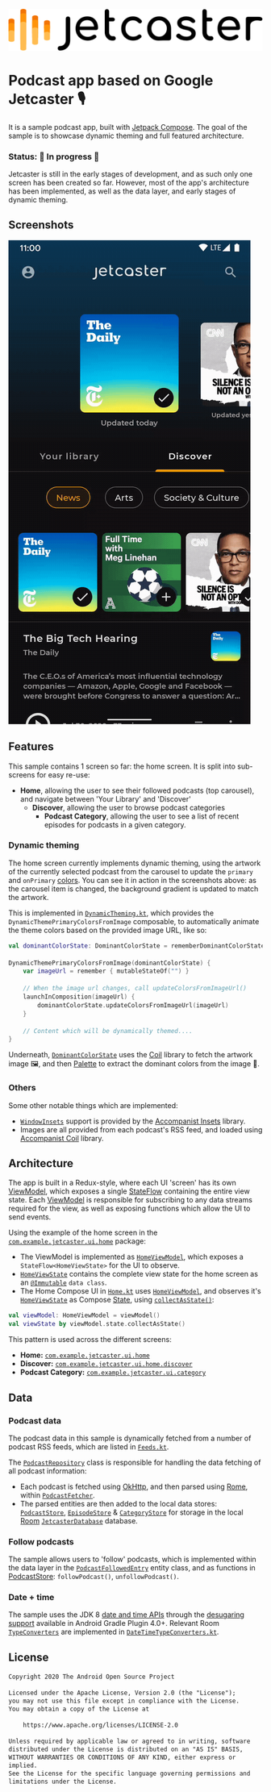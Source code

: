 ![Jetcaster logo](./docs/logo.png)

# Podcast app based on Google Jetcaster 🎙️

It is a sample podcast app, built with [Jetpack Compose][compose]. The goal of the sample is to
showcase dynamic theming and full featured architecture.

### Status: 🚧 In progress 🚧

Jetcaster is still in the early stages of development, and as such only one screen has been created so far. However,
most of the app's architecture has been implemented, as well as the data layer, and early stages of dynamic theming.


## Screenshots

<img src="docs/jetcaster.gif"/>

## Features

This sample contains 1 screen so far: the home screen. It is split into sub-screens for easy re-use:

- __Home__, allowing the user to see their followed podcasts (top carousel), and navigate between 'Your Library' and 'Discover'
  - __Discover__, allowing the user to browse podcast categories
    - __Podcast Category__, allowing the user to see a list of recent episodes for podcasts in a given category.

### Dynamic theming
The home screen currently implements dynamic theming, using the artwork of the currently selected podcast from the carousel to  update the  `primary` and `onPrimary` [colors](https://developer.android.com/reference/kotlin/androidx/compose/material/Colors). You can see it in action in the screenshots above: as the carousel item is changed, the background gradient is updated to match the artwork.

This is implemented in [`DynamicTheming.kt`](app/src/main/java/com/example/jetcaster/util/DynamicTheming.kt), which provides the `DynamicThemePrimaryColorsFromImage` composable, to automatically animate the theme colors based on the provided image URL, like so:

``` kotlin
val dominantColorState: DominantColorState = rememberDominantColorState()

DynamicThemePrimaryColorsFromImage(dominantColorState) {
    var imageUrl = remember { mutableStateOf("") }

    // When the image url changes, call updateColorsFromImageUrl()
    launchInComposition(imageUrl) {
        dominantColorState.updateColorsFromImageUrl(imageUrl)
    }

    // Content which will be dynamically themed....
}
```

Underneath, [`DominantColorState`](app/src/main/java/com/example/jetcaster/util/DynamicTheming.kt) uses the [Coil][coil] library to fetch the artwork image 🖼️, and then [Palette][palette] to extract the dominant colors from the image 🎨.


### Others
Some other notable things which are implemented:

* [`WindowInsets`](https://developer.android.com/reference/kotlin/android/view/WindowInsets) support is provided by the [Accompanist Insets](https://google.github.io/accompanist/insets/) library.
* Images are all provided from each podcast's RSS feed, and loaded using [Accompanist Coil](https://google.github.io/accompanist/coil/) library.

## Architecture
The app is built in a Redux-style, where each UI 'screen' has its own [ViewModel][viewmodel], which exposes a single [StateFlow][stateflow] containing the entire view state. Each [ViewModel][viewmodel] is responsible for subscribing to any data streams required for the view, as well as exposing functions which allow the UI to send events.

Using the example of the home screen in the [`com.example.jetcaster.ui.home`](app/src/main/java/com/example/jetcaster/ui/home) package:

 - The ViewModel is implemented as [`HomeViewModel`][homevm], which exposes a `StateFlow<HomeViewState>` for the UI to observe.
 - [`HomeViewState`][homevm] contains the complete view state for the home screen as an [`@Immutable`](https://developer.android.com/reference/kotlin/androidx/compose/runtime/Immutable) `data class`.
 - The Home Compose UI in [`Home.kt`][homeui] uses [`HomeViewModel`][homevm], and observes it's [`HomeViewState`][homevm] as Compose [State](https://developer.android.com/reference/kotlin/androidx/compose/runtime/State), using [`collectAsState()`](https://developer.android.com/reference/kotlin/androidx/compose/package-summary#collectasstate):

``` kotlin
val viewModel: HomeViewModel = viewModel()
val viewState by viewModel.state.collectAsState()
```

This pattern is used across the different screens:

- __Home:__ [`com.example.jetcaster.ui.home`](app/src/main/java/com/example/jetcaster/ui/home)
- __Discover:__ [`com.example.jetcaster.ui.home.discover`](app/src/main/java/com/example/jetcaster/ui/home/discover)
- __Podcast Category:__ [`com.example.jetcaster.ui.category`](app/src/main/java/com/example/jetcaster/ui/home/category)

## Data

### Podcast data

The podcast data in this sample is dynamically fetched from a number of podcast RSS feeds, which are listed in [`Feeds.kt`](app/src/main/java/com/example/jetcaster/data/Feeds.kt). 

The [`PodcastRepository`][podcastrepo] class is responsible for handling the data fetching of all podcast information:

 - Each podcast is fetched using [OkHttp][okhttp], and then parsed using [Rome][rome], within [`PodcastFetcher`][fetcher].
 - The parsed entities are then added to the local data stores: [`PodcastStore`][podcaststore], [`EpisodeStore`][epstore] &  [`CategoryStore`][catstore] for storage in the local [Room][room] [`JetcasterDatabase`][db] database.

 ### Follow podcasts

 The sample allows users to 'follow' podcasts, which is implemented within the data layer in the [`PodcastFollowedEntry`](app/src/main/java/com/example/jetcaster/data/PodcastFollowedEntry.kt) entity class, and as functions in [PodcastStore][podcaststore]: `followPodcast()`, `unfollowPodcast()`.

 ### Date + time

 The sample uses the JDK 8 [date and time APIs](https://developer.android.com/reference/java/time/package-summary) through the [desugaring support][jdk8desugar] available in Android Gradle Plugin 4.0+. Relevant Room [`TypeConverters`](https://developer.android.com/reference/kotlin/androidx/room/TypeConverters) are implemented in [`DateTimeTypeConverters.kt`](app/src/main/java/com/example/jetcaster/data/room/DateTimeTypeConverters.kt).

## License

```
Copyright 2020 The Android Open Source Project

Licensed under the Apache License, Version 2.0 (the "License");
you may not use this file except in compliance with the License.
You may obtain a copy of the License at

    https://www.apache.org/licenses/LICENSE-2.0

Unless required by applicable law or agreed to in writing, software
distributed under the License is distributed on an "AS IS" BASIS,
WITHOUT WARRANTIES OR CONDITIONS OF ANY KIND, either express or implied.
See the License for the specific language governing permissions and
limitations under the License.
```

 [feeds]: app/src/main/java/com/example/jetcaster/data/Feeds.kt
 [fetcher]: app/src/main/java/com/example/jetcaster/data/PodcastFetcher.kt
 [podcastrepo]: app/src/main/java/com/example/jetcaster/data/PodcastsRepository.kt
 [podcaststore]: app/src/main/java/com/example/jetcaster/data/PodcastStore.kt
 [epstore]: app/src/main/java/com/example/jetcaster/data/EpisodeStore.kt
 [catstore]: app/src/main/java/com/example/jetcaster/data/CategoryStore.kt
 [db]: app/src/main/java/com/example/jetcaster/data/room/JetcasterDatabase.kt
 [homevm]: app/src/main/java/com/example/jetcaster/ui/home/HomeViewModel.kt
 [homeui]: app/src/main/java/com/example/jetcaster/ui/home/Home.kt
 [compose]: https://developer.android.com/jetpack/compose
 [palette]: https://developer.android.com/reference/kotlin/androidx/palette/graphics/package-summary
 [room]: https://developer.android.com/topic/libraries/architecture/room
 [viewmodel]: https://developer.android.com/topic/libraries/architecture/viewmodel
 [stateflow]: https://kotlin.github.io/kotlinx.coroutines/kotlinx-coroutines-core/kotlinx.coroutines.flow/-state-flow/
 [okhttp]: https://square.github.io/okhttp/
 [rome]: https://rometools.github.io/rome/
 [jdk8desugar]: https://developer.android.com/studio/write/java8-support#library-desugaring
 [coil]: https://coil-kt.github.io/coil/
